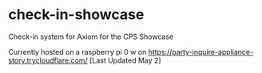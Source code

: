 # check-in-showcase
Check-in system for Axiom for the CPS Showcase

Currently hosted on a raspberry pi 0 w on https://party-inquire-appliance-story.trycloudflare.com/ [Last Updated May 2]
